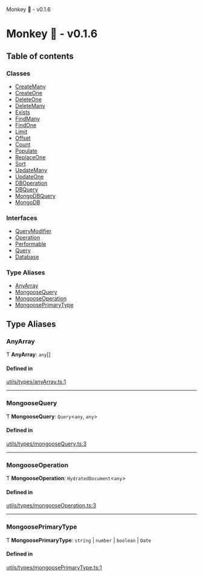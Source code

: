 Monkey 🐒 - v0.1.6

# Monkey 🐒 - v0.1.6

## Table of contents

### Classes

- [CreateMany](classes/CreateMany.md)
- [CreateOne](classes/CreateOne.md)
- [DeleteOne](classes/DeleteOne.md)
- [DeleteMany](classes/DeleteMany.md)
- [Exists](classes/Exists.md)
- [FindMany](classes/FindMany.md)
- [FindOne](classes/FindOne.md)
- [Limit](classes/Limit.md)
- [Offset](classes/Offset.md)
- [Count](classes/Count.md)
- [Populate](classes/Populate.md)
- [ReplaceOne](classes/ReplaceOne.md)
- [Sort](classes/Sort.md)
- [UpdateMany](classes/UpdateMany.md)
- [UpdateOne](classes/UpdateOne.md)
- [DBOperation](classes/DBOperation.md)
- [DBQuery](classes/DBQuery.md)
- [MongoDBQuery](classes/MongoDBQuery.md)
- [MongoDB](classes/MongoDB.md)

### Interfaces

- [QueryModifier](interfaces/QueryModifier.md)
- [Operation](interfaces/Operation.md)
- [Performable](interfaces/Performable.md)
- [Query](interfaces/Query.md)
- [Database](interfaces/Database.md)

### Type Aliases

- [AnyArray](README.md#anyarray)
- [MongooseQuery](README.md#mongoosequery)
- [MongooseOperation](README.md#mongooseoperation)
- [MongoosePrimaryType](README.md#mongooseprimarytype)

## Type Aliases

### AnyArray

Ƭ **AnyArray**: `any`[]

#### Defined in

[utils/types/anyArray.ts:1](https://github.com/bpisano/monkey/blob/0796f43/src/utils/types/anyArray.ts#L1)

___

### MongooseQuery

Ƭ **MongooseQuery**: `Query`<`any`, `any`\>

#### Defined in

[utils/types/mongooseQuery.ts:3](https://github.com/bpisano/monkey/blob/0796f43/src/utils/types/mongooseQuery.ts#L3)

___

### MongooseOperation

Ƭ **MongooseOperation**: `HydratedDocument`<`any`\>

#### Defined in

[utils/types/mongooseOperation.ts:3](https://github.com/bpisano/monkey/blob/0796f43/src/utils/types/mongooseOperation.ts#L3)

___

### MongoosePrimaryType

Ƭ **MongoosePrimaryType**: `string` \| `number` \| `boolean` \| `Date`

#### Defined in

[utils/types/mongoosePrimaryType.ts:1](https://github.com/bpisano/monkey/blob/0796f43/src/utils/types/mongoosePrimaryType.ts#L1)
